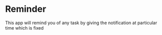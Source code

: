 # Reminder
This app will remind you of any task by giving the notification at particular time which is fixed
